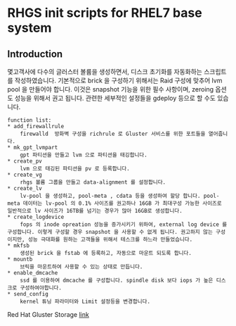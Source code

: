 RHGS init scripts for RHEL7 base system
=======
Introduction
-----------
몇고객사에 다수의 글러스터 볼륨을 생성하면서, 디스크 초기화를 자동화하는 스크립트를 작성하였습니다. 기본적으로 brick 을 구성하기 위해서는 Raid 구성에 맞추어 lvm pool 을 만들어야 합니다. 이것은 snapshot 기능을 위한 필수 사항이며, zeroing 옵션도 성능을 위해서 권고 됩니다. 관련한 세부적인 설정들을 gdeploy 등으로 할 수도 있습니다.


    function list:
    * add_firewallrule
        firewalld  방화벽 구성을 richrule 로 Gluster 서비스를 위한 포트들을 열어줍니다.
	* mk_gpt_lvmpart
        gpt 파티션을 만들고 lvm 으로 파티션을 태깅합니다.
	* create_pv 
        lvm 으로 태깅된 파티션을 pv 로 등록합니다.
	* create_vg 
        rhgs 볼륨 그룹을 만들고 data-alignment 를 설정합니다.
	* create_lv 
        lv-pool 을 생성하고, pool-meta , cdata 등을 생성하여 할당 합니다. pool-meta 데이터는 lv-pool 의 0.1% 사이즈를 권고하나 16GB 가 최대구성 가능한 사이즈로 일반적으로 lv 사이즈가 16TB를 넘기는 경우가 많아 16GB로 생성합니다.      
	* create_logdevice 
        fops 의 inode opreation 성능을 증가시키기 위하여, external log device 를 구성합니다. 이렇게 구성할 경우 snapshot 을 사용할 수 없게 됩니다. 권고하지 않는 구성이지만, 성능 극대화를 원하는 고객들을 위해서 테스크를 하느라 만들었습니다.
	* mkfsb
        생성된 brick 을 fstab 에 등록하고, 자동으로 마운트 되도록 합니다. 
	* mountb
        브릭을 마운트하여 사용할 수 있는 상태로 만듭니다.
	* enable_dmcache
        ssd 를 이용하여 dmcache 를 구성합니다. spindle disk 보다 iops 가 높은 디스크로 구성하여야합니다.
	* send_config
        kernel 튜닝 파라미터와 Limit 설정등을 변경합니다.

Red Hat Gluster Storage [link](https://www.redhat.com/ko/technologies/storage)
